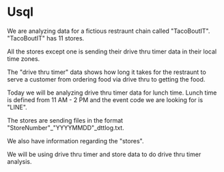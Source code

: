 # Usql
We are analyzing data for a fictious restraunt chain called "TacoBoutIT". "TacoBoutIT" has 11 stores. 

All the stores except one is sending their drive thru timer data in their local time zones.

The "drive thru timer" data shows how long it takes for the restraunt to serve a customer from ordering food via drive thru to getting the food. 

Today we will be analyzing drive thru timer data for lunch time. Lunch time is defined from 11 AM - 2 PM and the event code we are looking for is "LINE".

The stores are sending files in the format "StoreNumber"_"YYYYMMDD"_dttlog.txt.

We also have information regarding the "stores". 

We will be using drive thru timer and store data to do drive thru timer analysis.
